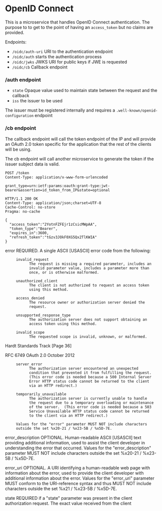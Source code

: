OpenID Connect
==============

This is a microservice that handles OpenID Connect authentication.  The purpose to to get to the point of having an `access_token` but no claims are provided.

Endpoints:

* `/oidc/auth-uri` URI to the authentication endpoint 
* `/oidc/auth` starts the authentication process 
* `/oidc/jwks` JWKS URI for public keys if JWE is requested
* `/oidc/cb` Callback endpoint

### /auth endpoint

* `state` Opaque value used to maintain state between the request and the callback
* `iss` the issuer to be used

The issuer must be registered internally and requires a `.well-known/openid-configuration` endpoint

### /cb endpoint

The callback endpoint will call the token endpoint of the IP and will provide an OAuth 2.0 token specific for the application that the rest of the clients will be using.

The cb endpoint will call another microservice to generate the token if the issuer subject data is valid.

```
POST /token
Content-Type: application/x-www-form-urlencoded

grant_type=urn:ietf:params:oauth:grant-type:jwt-bearer&assertion=id_token_from_IP&state=optional

HTTP/1.1 200 OK
Content-Type: application/json;charset=UTF-8
Cache-Control: no-store
Pragma: no-cache

{
  "access_token":"2YotnFZFEjr1zCsicMWpAA",
  "token_type":"Bearer",
  "expires_in":3600,
  "refresh_token":"tGzv3JOkF0XG5Qx2TlKWIA"
}
```



  error
         REQUIRED.  A single ASCII [USASCII] error code from the
         following:

         invalid_request
               The request is missing a required parameter, includes an
               invalid parameter value, includes a parameter more than
               once, or is otherwise malformed.

         unauthorized_client
               The client is not authorized to request an access token
               using this method.

         access_denied
               The resource owner or authorization server denied the
               request.

         unsupported_response_type
               The authorization server does not support obtaining an
               access token using this method.

         invalid_scope
               The requested scope is invalid, unknown, or malformed.









Hardt                        Standards Track                   [Page 36]

 
RFC 6749                        OAuth 2.0                   October 2012


         server_error
               The authorization server encountered an unexpected
               condition that prevented it from fulfilling the request.
               (This error code is needed because a 500 Internal Server
               Error HTTP status code cannot be returned to the client
               via an HTTP redirect.)

         temporarily_unavailable
               The authorization server is currently unable to handle
               the request due to a temporary overloading or maintenance
               of the server.  (This error code is needed because a 503
               Service Unavailable HTTP status code cannot be returned
               to the client via an HTTP redirect.)

         Values for the "error" parameter MUST NOT include characters
         outside the set %x20-21 / %x23-5B / %x5D-7E.

   error_description
         OPTIONAL.  Human-readable ASCII [USASCII] text providing
         additional information, used to assist the client developer in
         understanding the error that occurred.
         Values for the "error_description" parameter MUST NOT include
         characters outside the set %x20-21 / %x23-5B / %x5D-7E.

   error_uri
         OPTIONAL.  A URI identifying a human-readable web page with
         information about the error, used to provide the client
         developer with additional information about the error.
         Values for the "error_uri" parameter MUST conform to the
         URI-reference syntax and thus MUST NOT include characters
         outside the set %x21 / %x23-5B / %x5D-7E.

   state
         REQUIRED if a "state" parameter was present in the client
         authorization request.  The exact value received from the client
